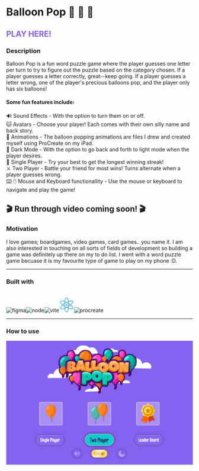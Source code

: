 # Balloon Pop 🎈 🎈 🎈

## <a href="https://chelseajcaines.github.io/balloon-pop-game/" style="text-decoration: none; color: #8562EF;">PLAY HERE!</a>

### Description

Balloon Pop is a fun word puzzle game where the player guesses one letter per turn to try to figure out the puzzle based on the category chosen. If a player guesses a letter correctly, great--keep going. If a player guesses a letter wrong, one of the player's precious balloons pop, and the player only has six balloons!

#### Some fun features include:

🔊   Sound Effects - With the option to turn them on or off.<br/>
🐱   Avatars - Choose your player! Each comes with their own silly name and back story.<br/>
🎉   Animations - The balloon popping animations are files I drew and created myself using ProCreate on my iPad.<br/>
🌙   Dark Mode - With the option to go back and forth to light mode when the player desires.<br/>
🎈   Single Player - Try your best to get the longest winning streak!<br/>
⚔️   Two Player - Battle your friend for most wins! Turns alternate when a player guesses wrong.<br/>
⌨️ 🖱️   Mouse and Keyboard functionallity - Use the mouse or keyboard to navigate and play the game!


## 🎬 Run through video coming soon! 🎬


### Motivation

I love games; boardgames, video games, card games.. you name it. I am also interested in touching on all sorts of fields of development so building a game was definitely up there on my to do list. I went with a word puzzle game becuase it is my favourite type of game to play on my phone :D.

<hr/>

### Built with

<br/>
<span><img src="https://static.vecteezy.com/system/resources/previews/032/050/116/original/figma-3d-icon-free-png.png" alt="figma" height="40" width="40" style="max-width: 100%;"/></span><span><img src="https://github.com/chelseajcaines/balloon-pop-game/assets/132682524/57512226-0e3b-4ec4-8cbe-72c09e858ed8" alt="node" height="40" width="40" style="max-width: 100%;"/></span><span><img src="https://upload.wikimedia.org/wikipedia/commons/f/f1/Vitejs-logo.svg" alt="vite" height="40" width="40" style="max-width: 100%;"/></span><span><img src="/src/assets/science.png" alt="react" height="40" width="40" style="max-width: 100%;"/></span><span><img src="https://logos-world.net/wp-content/uploads/2023/02/Procreate-Symbol.png" alt="procreate" height="40" width="70" style="max-width: 100%;"/></span>


<hr/>

### How to use

<img src="/src/assets/imgOne.png"/>
